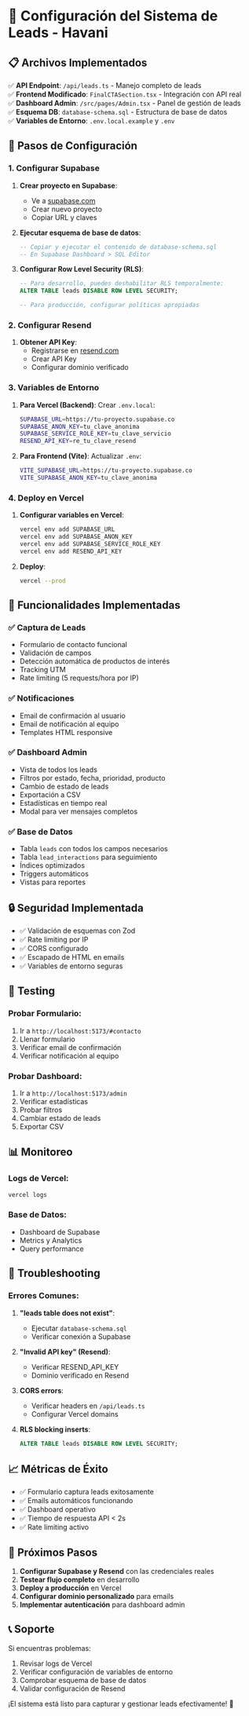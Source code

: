 # 🚀 Configuración del Sistema de Leads - Havani

## 📋 Archivos Implementados

✅ **API Endpoint**: `/api/leads.ts` - Manejo completo de leads  
✅ **Frontend Modificado**: `FinalCTASection.tsx` - Integración con API real  
✅ **Dashboard Admin**: `/src/pages/Admin.tsx` - Panel de gestión de leads  
✅ **Esquema DB**: `database-schema.sql` - Estructura de base de datos  
✅ **Variables de Entorno**: `.env.local.example` y `.env`  

## 🔧 Pasos de Configuración

### 1. Configurar Supabase

1. **Crear proyecto en Supabase**:
   - Ve a [supabase.com](https://supabase.com)
   - Crear nuevo proyecto
   - Copiar URL y claves

2. **Ejecutar esquema de base de datos**:
   ```sql
   -- Copiar y ejecutar el contenido de database-schema.sql
   -- En Supabase Dashboard > SQL Editor
   ```

3. **Configurar Row Level Security (RLS)**:
   ```sql
   -- Para desarrollo, puedes deshabilitar RLS temporalmente:
   ALTER TABLE leads DISABLE ROW LEVEL SECURITY;
   
   -- Para producción, configurar políticas apropiadas
   ```

### 2. Configurar Resend

1. **Obtener API Key**:
   - Registrarse en [resend.com](https://resend.com)
   - Crear API Key
   - Configurar dominio verificado

### 3. Variables de Entorno

1. **Para Vercel (Backend)**:
   Crear `.env.local`:
   ```bash
   SUPABASE_URL=https://tu-proyecto.supabase.co
   SUPABASE_ANON_KEY=tu_clave_anonima
   SUPABASE_SERVICE_ROLE_KEY=tu_clave_servicio
   RESEND_API_KEY=re_tu_clave_resend
   ```

2. **Para Frontend (Vite)**:
   Actualizar `.env`:
   ```bash
   VITE_SUPABASE_URL=https://tu-proyecto.supabase.co
   VITE_SUPABASE_ANON_KEY=tu_clave_anonima
   ```

### 4. Deploy en Vercel

1. **Configurar variables en Vercel**:
   ```bash
   vercel env add SUPABASE_URL
   vercel env add SUPABASE_ANON_KEY
   vercel env add SUPABASE_SERVICE_ROLE_KEY
   vercel env add RESEND_API_KEY
   ```

2. **Deploy**:
   ```bash
   vercel --prod
   ```

## 🎯 Funcionalidades Implementadas

### ✅ Captura de Leads
- Formulario de contacto funcional
- Validación de campos
- Detección automática de productos de interés
- Tracking UTM
- Rate limiting (5 requests/hora por IP)

### ✅ Notificaciones
- Email de confirmación al usuario
- Email de notificación al equipo
- Templates HTML responsive

### ✅ Dashboard Admin
- Vista de todos los leads
- Filtros por estado, fecha, prioridad, producto
- Cambio de estado de leads
- Exportación a CSV
- Estadísticas en tiempo real
- Modal para ver mensajes completos

### ✅ Base de Datos
- Tabla `leads` con todos los campos necesarios
- Tabla `lead_interactions` para seguimiento
- Índices optimizados
- Triggers automáticos
- Vistas para reportes

## 🔒 Seguridad Implementada

- ✅ Validación de esquemas con Zod
- ✅ Rate limiting por IP
- ✅ CORS configurado
- ✅ Escapado de HTML en emails
- ✅ Variables de entorno seguras

## 🧪 Testing

### Probar Formulario:
1. Ir a `http://localhost:5173/#contacto`
2. Llenar formulario
3. Verificar email de confirmación
4. Verificar notificación al equipo

### Probar Dashboard:
1. Ir a `http://localhost:5173/admin`
2. Verificar estadísticas
3. Probar filtros
4. Cambiar estado de leads
5. Exportar CSV

## 📊 Monitoreo

### Logs de Vercel:
```bash
vercel logs
```

### Base de Datos:
- Dashboard de Supabase
- Metrics y Analytics
- Query performance

## 🚨 Troubleshooting

### Errores Comunes:

1. **"leads table does not exist"**:
   - Ejecutar `database-schema.sql`
   - Verificar conexión a Supabase

2. **"Invalid API key" (Resend)**:
   - Verificar RESEND_API_KEY
   - Dominio verificado en Resend

3. **CORS errors**:
   - Verificar headers en `/api/leads.ts`
   - Configurar Vercel domains

4. **RLS blocking inserts**:
   ```sql
   ALTER TABLE leads DISABLE ROW LEVEL SECURITY;
   ```

## 📈 Métricas de Éxito

- ✅ Formulario captura leads exitosamente
- ✅ Emails automáticos funcionando
- ✅ Dashboard operativo
- ✅ Tiempo de respuesta API < 2s
- ✅ Rate limiting activo

## 🎯 Próximos Pasos

1. **Configurar Supabase y Resend** con las credenciales reales
2. **Testear flujo completo** en desarrollo
3. **Deploy a producción** en Vercel
4. **Configurar dominio personalizado** para emails
5. **Implementar autenticación** para dashboard admin

## 📞 Soporte

Si encuentras problemas:
1. Revisar logs de Vercel
2. Verificar configuración de variables de entorno
3. Comprobar esquema de base de datos
4. Validar configuración de Resend

¡El sistema está listo para capturar y gestionar leads efectivamente! 🚀